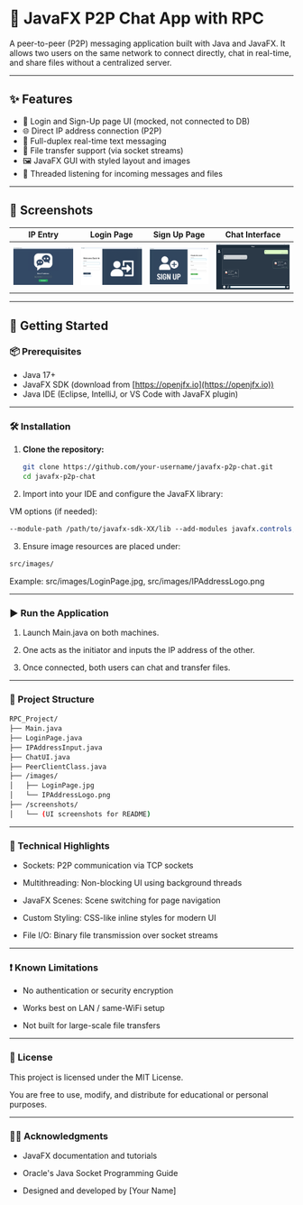 # 💬 JavaFX P2P Chat App with RPC

A peer-to-peer (P2P) messaging application built with Java and JavaFX. It allows two users on the same network to connect directly, chat in real-time, and share files without a centralized server.

---

## ✨ Features

- 🔐 Login and Sign-Up page UI (mocked, not connected to DB)
- 🌐 Direct IP address connection (P2P)
- 💬 Full-duplex real-time text messaging
- 📁 File transfer support (via socket streams)
- 🖼️ JavaFX GUI with styled layout and images
- 🧵 Threaded listening for incoming messages and files

---

## 📸 Screenshots


| IP Entry | Login Page| Sign Up Page | Chat Interface |
|----------|-----------|--------------|----------------|
| ![IP](screenshots/IPAddressInput.png) | ![Login](screenshots/LoginPage.png) | ![SignUp](screenshots/SingUpPage.png) |![Chat UI](screenshots/ChatUI.png)

---

## 🚀 Getting Started

### 📦 Prerequisites

- Java 17+
- JavaFX SDK (download from [https://openjfx.io](https://openjfx.io))
- Java IDE (Eclipse, IntelliJ, or VS Code with JavaFX plugin)

---

### 🛠️ Installation

1. **Clone the repository:**

   ```bash
   git clone https://github.com/your-username/javafx-p2p-chat.git
   cd javafx-p2p-chat
   ```
2. Import into your IDE and configure the JavaFX library:

VM options (if needed): 
```css
--module-path /path/to/javafx-sdk-XX/lib --add-modules javafx.controls,javafx.fxml
``` 
3. Ensure image resources are placed under:

```bash
src/images/
```
Example: src/images/LoginPage.jpg, src/images/IPAddressLogo.png

---
### ▶️ Run the Application 
1. Launch Main.java on both machines.

2. One acts as the initiator and inputs the IP address of the other.

3. Once connected, both users can chat and transfer files. 

--- 
### 🔧 Project Structure 
```bash 
RPC_Project/
├── Main.java
├── LoginPage.java
├── IPAddressInput.java
├── ChatUI.java
├── PeerClientClass.java
├── /images/
│   ├── LoginPage.jpg
│   └── IPAddressLogo.png
├── /screenshots/
│   └── (UI screenshots for README)
``` 

--- 
### 🧠 Technical Highlights 
- Sockets: P2P communication via TCP sockets

- Multithreading: Non-blocking UI using background threads

- JavaFX Scenes: Scene switching for page navigation

- Custom Styling: CSS-like inline styles for modern UI

- File I/O: Binary file transmission over socket streams

--- 
### ❗ Known Limitations
- No authentication or security encryption

- Works best on LAN / same-WiFi setup

- Not built for large-scale file transfers 

--- 
### 📄 License 
This project is licensed under the MIT License. 

You are free to use, modify, and distribute for educational or personal purposes.

--- 
### 🙋‍♂️ Acknowledgments 
- JavaFX documentation and tutorials

- Oracle's Java Socket Programming Guide

- Designed and developed by [Your Name]
